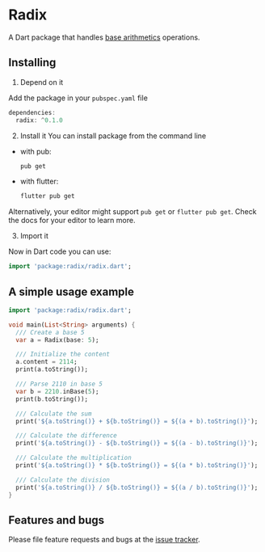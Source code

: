 # Radix

A Dart package that handles [base arithmetics](https://en.wikipedia.org/wiki/Radix) operations.

## Installing

1. Depend on it

Add the package in your `pubspec.yaml` file

```dart
dependencies:
  radix: ^0.1.0
```

2. Install it
You can install package from the command line

- with pub:
  ```bash
  pub get
  ```

- with flutter:
  ```bash
  flutter pub get
  ```
Alternatively, your editor might support `pub get` or `flutter pub get`. Check the docs for your editor to learn more.

3. Import it

Now in Dart code you can use:
```dart
import 'package:radix/radix.dart';
```

## A simple usage example

```dart
import 'package:radix/radix.dart';

void main(List<String> arguments) {
  /// Create a base 5
  var a = Radix(base: 5);

  /// Initialize the content
  a.content = 2114;
  print(a.toString());

  /// Parse 2110 in base 5
  var b = 2210.inBase(5);
  print(b.toString());

  /// Calculate the sum
  print('${a.toString()} + ${b.toString()} = ${(a + b).toString()}');

  /// Calculate the difference
  print('${a.toString()} - ${b.toString()} = ${(a - b).toString()}');

  /// Calculate the multiplication
  print('${a.toString()} * ${b.toString()} = ${(a * b).toString()}');

  /// Calculate the division
  print('${a.toString()} / ${b.toString()} = ${(a / b).toString()}');
}
```

## Features and bugs

Please file feature requests and bugs at the [issue tracker][tracker].

[tracker]: https://github.com/Clique-Paris/dart-radix/issues